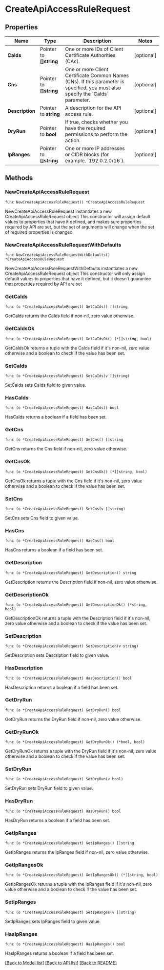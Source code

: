 # CreateApiAccessRuleRequest

## Properties

Name | Type | Description | Notes
------------ | ------------- | ------------- | -------------
**CaIds** | Pointer to **[]string** |  One or more IDs of Client Certificate Authorities (CAs). | [optional] 
**Cns** | Pointer to **[]string** | One or more Client Certificate Common Names (CNs). If this parameter is specified, you must also specify the &#x60;CaIds&#x60; parameter. | [optional] 
**Description** | Pointer to **string** | A description for the API access rule. | [optional] 
**DryRun** | Pointer to **bool** | If true, checks whether you have the required permissions to perform the action. | [optional] 
**IpRanges** | Pointer to **[]string** | One or more IP addresses or CIDR blocks (for example, &#x60;192.0.2.0/16&#x60;). | [optional] 

## Methods

### NewCreateApiAccessRuleRequest

`func NewCreateApiAccessRuleRequest() *CreateApiAccessRuleRequest`

NewCreateApiAccessRuleRequest instantiates a new CreateApiAccessRuleRequest object
This constructor will assign default values to properties that have it defined,
and makes sure properties required by API are set, but the set of arguments
will change when the set of required properties is changed

### NewCreateApiAccessRuleRequestWithDefaults

`func NewCreateApiAccessRuleRequestWithDefaults() *CreateApiAccessRuleRequest`

NewCreateApiAccessRuleRequestWithDefaults instantiates a new CreateApiAccessRuleRequest object
This constructor will only assign default values to properties that have it defined,
but it doesn't guarantee that properties required by API are set

### GetCaIds

`func (o *CreateApiAccessRuleRequest) GetCaIds() []string`

GetCaIds returns the CaIds field if non-nil, zero value otherwise.

### GetCaIdsOk

`func (o *CreateApiAccessRuleRequest) GetCaIdsOk() (*[]string, bool)`

GetCaIdsOk returns a tuple with the CaIds field if it's non-nil, zero value otherwise
and a boolean to check if the value has been set.

### SetCaIds

`func (o *CreateApiAccessRuleRequest) SetCaIds(v []string)`

SetCaIds sets CaIds field to given value.

### HasCaIds

`func (o *CreateApiAccessRuleRequest) HasCaIds() bool`

HasCaIds returns a boolean if a field has been set.

### GetCns

`func (o *CreateApiAccessRuleRequest) GetCns() []string`

GetCns returns the Cns field if non-nil, zero value otherwise.

### GetCnsOk

`func (o *CreateApiAccessRuleRequest) GetCnsOk() (*[]string, bool)`

GetCnsOk returns a tuple with the Cns field if it's non-nil, zero value otherwise
and a boolean to check if the value has been set.

### SetCns

`func (o *CreateApiAccessRuleRequest) SetCns(v []string)`

SetCns sets Cns field to given value.

### HasCns

`func (o *CreateApiAccessRuleRequest) HasCns() bool`

HasCns returns a boolean if a field has been set.

### GetDescription

`func (o *CreateApiAccessRuleRequest) GetDescription() string`

GetDescription returns the Description field if non-nil, zero value otherwise.

### GetDescriptionOk

`func (o *CreateApiAccessRuleRequest) GetDescriptionOk() (*string, bool)`

GetDescriptionOk returns a tuple with the Description field if it's non-nil, zero value otherwise
and a boolean to check if the value has been set.

### SetDescription

`func (o *CreateApiAccessRuleRequest) SetDescription(v string)`

SetDescription sets Description field to given value.

### HasDescription

`func (o *CreateApiAccessRuleRequest) HasDescription() bool`

HasDescription returns a boolean if a field has been set.

### GetDryRun

`func (o *CreateApiAccessRuleRequest) GetDryRun() bool`

GetDryRun returns the DryRun field if non-nil, zero value otherwise.

### GetDryRunOk

`func (o *CreateApiAccessRuleRequest) GetDryRunOk() (*bool, bool)`

GetDryRunOk returns a tuple with the DryRun field if it's non-nil, zero value otherwise
and a boolean to check if the value has been set.

### SetDryRun

`func (o *CreateApiAccessRuleRequest) SetDryRun(v bool)`

SetDryRun sets DryRun field to given value.

### HasDryRun

`func (o *CreateApiAccessRuleRequest) HasDryRun() bool`

HasDryRun returns a boolean if a field has been set.

### GetIpRanges

`func (o *CreateApiAccessRuleRequest) GetIpRanges() []string`

GetIpRanges returns the IpRanges field if non-nil, zero value otherwise.

### GetIpRangesOk

`func (o *CreateApiAccessRuleRequest) GetIpRangesOk() (*[]string, bool)`

GetIpRangesOk returns a tuple with the IpRanges field if it's non-nil, zero value otherwise
and a boolean to check if the value has been set.

### SetIpRanges

`func (o *CreateApiAccessRuleRequest) SetIpRanges(v []string)`

SetIpRanges sets IpRanges field to given value.

### HasIpRanges

`func (o *CreateApiAccessRuleRequest) HasIpRanges() bool`

HasIpRanges returns a boolean if a field has been set.


[[Back to Model list]](../README.md#documentation-for-models) [[Back to API list]](../README.md#documentation-for-api-endpoints) [[Back to README]](../README.md)


